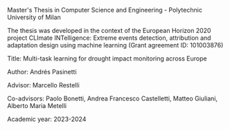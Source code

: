 Master's Thesis in Computer Science and Engineering - Polytechnic University of Milan

The thesis was developed in the context of the European Horizon 2020 project CLImate INTelligence: Extreme events detection, attribution and adaptation design using machine learning (Grant agreement ID: 101003876)

Title: Multi-task learning for drought impact monitoring across Europe

Author: Andrés Pasinetti

Advisor: Marcello Restelli

Co-advisors: Paolo Bonetti, Andrea Francesco Castelletti, Matteo Giuliani, Alberto Maria Metelli

Academic year: 2023-2024
